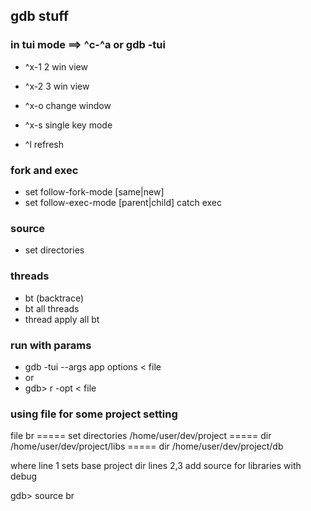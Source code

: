 ## gdb stuff

### in tui mode  ==> ^c-^a or gdb -tui

- ^x-1   2 win view
- ^x-2   3 win view
- ^x-o   change window

- ^x-s   single key mode
- ^l     refresh

### fork and exec
- set follow-fork-mode [same|new]
- set follow-exec-mode [parent|child]
catch exec

### source 
- set directories

### threads
- bt (backtrace)
- bt all threads
- thread apply all bt

### run with params
- gdb -tui --args app options < file
- or
- gdb> r -opt < file

### using file for some project setting
file br 
===== set directories /home/user/dev/project
===== dir /home/user/dev/project/libs
===== dir /home/user/dev/project/db

where line 1 sets base project dir
lines 2,3 add source for libraries with debug

gdb> source br
